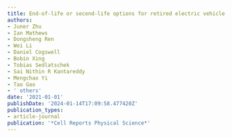 ```yaml
---
title: End-of-life or second-life options for retired electric vehicle batteries
authors:
- Juner Zhu
- Ian Mathews
- Dongsheng Ren
- Wei Li
- Daniel Cogswell
- Bobin Xing
- Tobias Sedlatschek
- Sai Nithin R Kantareddy
- Mengchao Yi
- Tao Gao
- ' others'
date: '2021-01-01'
publishDate: '2024-01-14T17:09:58.477420Z'
publication_types:
- article-journal
publication: '*Cell Reports Physical Science*'
---
```

